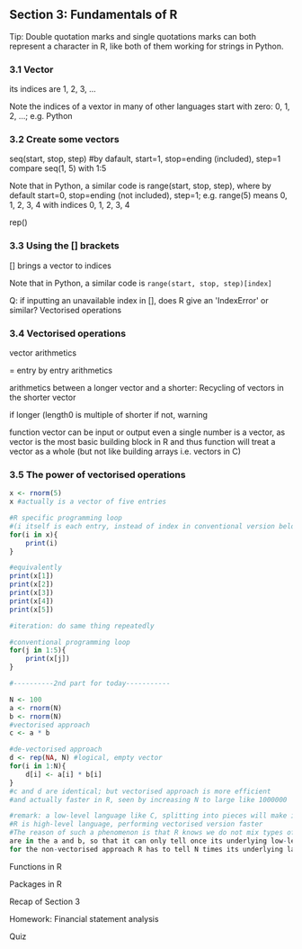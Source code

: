 ## Section 3: Fundamentals of R

Tip: Double quotation marks and single quotations marks can both represent a character in R, like both of them working for strings in Python.

### 3.1 Vector
its indices are 1, 2, 3, ...

Note the indices of a vextor in many of other languages start with zero: 0, 1, 2, ...; e.g. Python
### 3.2 Create some vectors

seq(start, stop, step)
#by dafault, start=1, stop=ending (included), step=1
compare seq(1, 5) with 1:5

Note that in Python, a similar code is range(start, stop, step), where by default start=0, stop=ending (not included), step=1; 
e.g. range(5) means 0, 1, 2, 3, 4 with indices 0, 1, 2, 3, 4

rep()
### 3.3 Using the \[\] brackets

\[\] brings a vector to indices

Note that in Python, a similar code is `range(start, stop, step)[index]`

Q: if inputting an unavailable index in \[\], does R give an 'IndexError' or similar?
Vectorised operations

### 3.4 Vectorised operations
vector arithmetics

= entry by entry arithmetics

arithmetics between a longer vector and a shorter: 
Recycling of vectors
in the shorter vector

if longer (length0 is multiple of shorter
if not, warning

function
vector can be input or output
 even a single number is a vector, as vector is the most basic building block in R
 and thus function will treat a vector as a whole (but not like building arrays i.e. vectors in C)




### 3.5 The power of vectorised operations

```R
x <- rnorm(5)
x #actually is a vector of five entries

#R specific programming loop 
#(i itself is each entry, instead of index in conventional version below)
for(i in x){
    print(i)
}

#equivalently
print(x[1])
print(x[2])
print(x[3])
print(x[4])
print(x[5])

#iteration: do same thing repeatedly

#conventional programming loop
for(j in 1:5){
    print(x[j])
}

#----------2nd part for today-----------

N <- 100
a <- rnorm(N)
b <- rnorm(N)
#vectorised approach
c <- a * b

#de-vectorised approach
d <- rep(NA, N) #logical, empty vector
for(i in 1:N){
    d[i] <- a[i] * b[i]
}
#c and d are identical; but vectorised approach is more efficient 
#and actually faster in R, seen by increasing N to large like 1000000

#remark: a low-level language like C, splitting into pieces will make it faster, in contrary with the case above
#R is high-level language, performing vectorised version faster
#The reason of such a phenomenon is that R knows we do not mix types of variables in a vector, i.e. only doubles
are in the a and b, so that it can only tell once its underlying low-level language such as C what to do; 
for the non-vectorised approach R has to tell N times its underlying language, which takes more time.

```



Functions in R

Packages in R

Recap of Section 3

Homework: Financial statement analysis

Quiz
